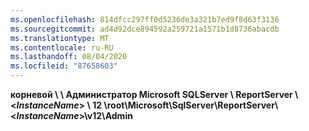 ```yaml
---
ms.openlocfilehash: 814dfcc297ff0d5236de3a321b7ed9f8d63f3136
ms.sourcegitcommit: ad4d92dce894592a259721a1571b1d8736abacdb
ms.translationtype: MT
ms.contentlocale: ru-RU
ms.lasthandoff: 08/04/2020
ms.locfileid: "87658603"
---
```

<span data-ttu-id="473cd-101">**корневой \\ \\ Администратор Microsoft SQLServer \\ ReportServer \\ \<*InstanceName*\> \\ 12 \\**</span><span class="sxs-lookup"><span data-stu-id="473cd-101">**root\\Microsoft\\SqlServer\\ReportServer\\\<*InstanceName*\>\\v12\\Admin**</span></span>
